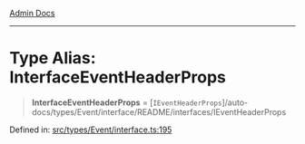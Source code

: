 [Admin Docs](/)

***

# Type Alias: InterfaceEventHeaderProps

> **InterfaceEventHeaderProps** = [`IEventHeaderProps`]/auto-docs/types/Event/interface/README/interfaces/IEventHeaderProps

Defined in: [src/types/Event/interface.ts:195](https://github.com/PalisadoesFoundation/talawa-admin/blob/main/src/types/Event/interface.ts#L195)
